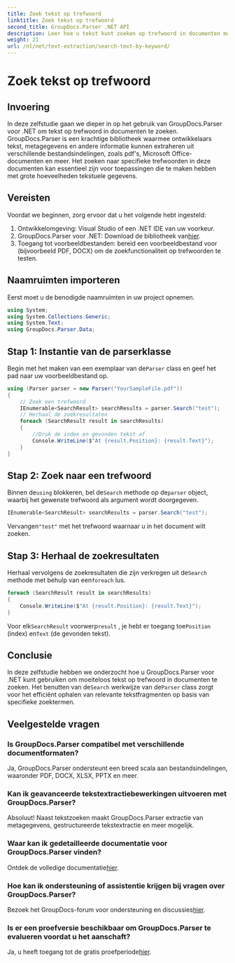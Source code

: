 ```yaml
---
title: Zoek tekst op trefwoord
linktitle: Zoek tekst op trefwoord
second_title: GroupDocs.Parser .NET API
description: Leer hoe u tekst kunt zoeken op trefwoord in documenten met GroupDocs.Parser voor .NET. Haal op een efficiënte manier relevante inhoud eruit.
weight: 21
url: /nl/net/text-extraction/search-text-by-keyword/
---
```


# Zoek tekst op trefwoord

## Invoering
In deze zelfstudie gaan we dieper in op het gebruik van GroupDocs.Parser voor .NET om tekst op trefwoord in documenten te zoeken. GroupDocs.Parser is een krachtige bibliotheek waarmee ontwikkelaars tekst, metagegevens en andere informatie kunnen extraheren uit verschillende bestandsindelingen, zoals pdf's, Microsoft Office-documenten en meer. Het zoeken naar specifieke trefwoorden in deze documenten kan essentieel zijn voor toepassingen die te maken hebben met grote hoeveelheden tekstuele gegevens.
## Vereisten
Voordat we beginnen, zorg ervoor dat u het volgende hebt ingesteld:
1. Ontwikkelomgeving: Visual Studio of een .NET IDE van uw voorkeur.
2.  GroupDocs.Parser voor .NET: Download de bibliotheek van[hier](https://releases.groupdocs.com/parser/net/).
3. Toegang tot voorbeeldbestanden: bereid een voorbeeldbestand voor (bijvoorbeeld PDF, DOCX) om de zoekfunctionaliteit op trefwoorden te testen.

## Naamruimten importeren
Eerst moet u de benodigde naamruimten in uw project opnemen.
```csharp
using System;
using System.Collections.Generic;
using System.Text;
using GroupDocs.Parser.Data;
```
## Stap 1: Instantie van de parserklasse
 Begin met het maken van een exemplaar van de`Parser` class en geef het pad naar uw voorbeeldbestand op.
```csharp
using (Parser parser = new Parser("YourSampleFile.pdf"))
{
    // Zoek een trefwoord
    IEnumerable<SearchResult> searchResults = parser.Search("test");
    // Herhaal de zoekresultaten
    foreach (SearchResult result in searchResults)
    {
        //Druk de index en gevonden tekst af
        Console.WriteLine($"At {result.Position}: {result.Text}");
    }
}
```
## Stap 2: Zoek naar een trefwoord
 Binnen de`using` blokkeren, bel de`Search` methode op de`parser` object, waarbij het gewenste trefwoord als argument wordt doorgegeven.
```csharp
IEnumerable<SearchResult> searchResults = parser.Search("test");
```
 Vervangen`"test"` met het trefwoord waarnaar u in het document wilt zoeken.
## Stap 3: Herhaal de zoekresultaten
 Herhaal vervolgens de zoekresultaten die zijn verkregen uit de`Search` methode met behulp van een`foreach` lus.
```csharp
foreach (SearchResult result in searchResults)
{
    Console.WriteLine($"At {result.Position}: {result.Text}");
}
```
 Voor elk`SearchResult` voorwerp`result` , je hebt er toegang toe`Position` (index) en`Text` (de gevonden tekst).

## Conclusie
 In deze zelfstudie hebben we onderzocht hoe u GroupDocs.Parser voor .NET kunt gebruiken om moeiteloos tekst op trefwoord in documenten te zoeken. Het benutten van de`Search` werkwijze van de`Parser` class zorgt voor het efficiënt ophalen van relevante tekstfragmenten op basis van specifieke zoektermen.

## Veelgestelde vragen
### Is GroupDocs.Parser compatibel met verschillende documentformaten?
Ja, GroupDocs.Parser ondersteunt een breed scala aan bestandsindelingen, waaronder PDF, DOCX, XLSX, PPTX en meer.
### Kan ik geavanceerde tekstextractiebewerkingen uitvoeren met GroupDocs.Parser?
Absoluut! Naast tekstzoeken maakt GroupDocs.Parser extractie van metagegevens, gestructureerde tekstextractie en meer mogelijk.
### Waar kan ik gedetailleerde documentatie voor GroupDocs.Parser vinden?
Ontdek de volledige documentatie[hier](https://tutorials.groupdocs.com/parser/net/).
### Hoe kan ik ondersteuning of assistentie krijgen bij vragen over GroupDocs.Parser?
 Bezoek het GroupDocs-forum voor ondersteuning en discussies[hier](https://forum.groupdocs.com/c/parser/17).
### Is er een proefversie beschikbaar om GroupDocs.Parser te evalueren voordat u het aanschaft?
 Ja, u heeft toegang tot de gratis proefperiode[hier](https://releases.groupdocs.com/).